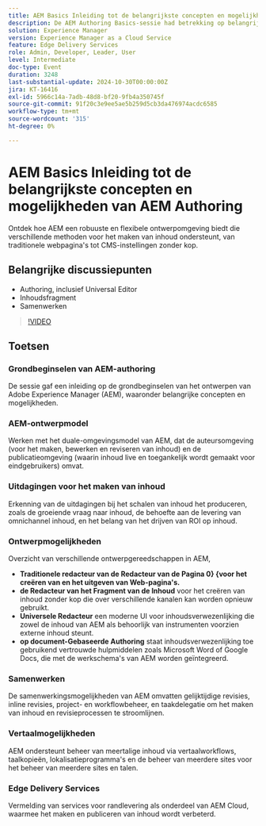 ```yaml
---
title: AEM Basics Inleiding tot de belangrijkste concepten en mogelijkheden van AEM Authoring
description: De AEM Authoring Basics-sessie had betrekking op belangrijke concepten, het model voor een dubbele omgeving, uitdagingen bij het maken van inhoud, ontwerpgereedschappen, samenwerkings- en vertaalfuncties en services voor randlevering.
solution: Experience Manager
version: Experience Manager as a Cloud Service
feature: Edge Delivery Services
role: Admin, Developer, Leader, User
level: Intermediate
doc-type: Event
duration: 3248
last-substantial-update: 2024-10-30T00:00:00Z
jira: KT-16416
exl-id: 5966c14a-7adb-48d8-bf20-9fb4a350745f
source-git-commit: 91f20c3e9ee5ae5b259d5cb3da476974acdc6585
workflow-type: tm+mt
source-wordcount: '315'
ht-degree: 0%

---
```


# AEM Basics Inleiding tot de belangrijkste concepten en mogelijkheden van AEM Authoring

Ontdek hoe AEM een robuuste en flexibele ontwerpomgeving biedt die verschillende methoden voor het maken van inhoud ondersteunt, van traditionele webpagina&#39;s tot CMS-instellingen zonder kop.

## Belangrijke discussiepunten

* Authoring, inclusief Universal Editor
* Inhoudsfragment
* Samenwerken

>[!VIDEO](https://video.tv.adobe.com/v/3435747/?learn=on)

## Toetsen

### Grondbeginselen van AEM-authoring

De sessie gaf een inleiding op de grondbeginselen van het ontwerpen van Adobe Experience Manager (AEM), waaronder belangrijke concepten en mogelijkheden.

### AEM-ontwerpmodel

Werken met het duale-omgevingsmodel van AEM, dat de auteursomgeving (voor het maken, bewerken en reviseren van inhoud) en de publicatieomgeving (waarin inhoud live en toegankelijk wordt gemaakt voor eindgebruikers) omvat.

### Uitdagingen voor het maken van inhoud

Erkenning van de uitdagingen bij het schalen van inhoud het produceren, zoals de groeiende vraag naar inhoud, de behoefte aan de levering van omnichannel inhoud, en het belang van het drijven van ROI op inhoud. &#x200B;

### Ontwerpmogelijkheden

Overzicht van verschillende ontwerpgereedschappen in AEM,

* **Traditionele redacteur van de Redacteur van de Pagina 0&rbrace; &lbrace;voor het creëren van en het uitgeven van Web-pagina&#39;s. &#x200B;**
* **de Redacteur van het Fragment van de Inhoud** voor het creëren van inhoud zonder kop die over verschillende kanalen kan worden opnieuw gebruikt. &#x200B;
* **Universele Redacteur** een moderne UI voor inhoudsverwezenlijking die zowel de inhoud van AEM als behoorlijk van instrumenten voorzien externe inhoud steunt. &#x200B;
* **op document-Gebaseerde Authoring** staat inhoudsverwezenlijking toe gebruikend vertrouwde hulpmiddelen zoals Microsoft Word of Google Docs, die met de werkschema&#39;s van AEM worden geïntegreerd. &#x200B;

### Samenwerken

De samenwerkingsmogelijkheden van AEM omvatten gelijktijdige revisies, inline revisies, project- en workflowbeheer, en taakdelegatie om het maken van inhoud en revisieprocessen te stroomlijnen.

### Vertaalmogelijkheden

AEM ondersteunt beheer van meertalige inhoud via vertaalworkflows, taalkopieën, lokalisatieprogramma&#39;s en de beheer van meerdere sites voor het beheer van meerdere sites en talen.

### Edge Delivery Services

Vermelding van services voor randlevering als onderdeel van AEM Cloud, waarmee het maken en publiceren van inhoud wordt verbeterd.
